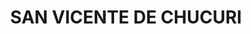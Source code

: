 ---
title: SAN VICENTE DE CHUCURI
url: /san-vicente-de-chucuri/
latitude: 6.873
longitude: -73.401
---